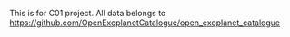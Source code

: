 This is for C01 project. All data belongs to https://github.com/OpenExoplanetCatalogue/open_exoplanet_catalogue
